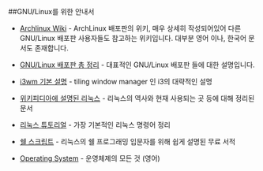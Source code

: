 ##GNU/Linux를 위한 안내서
* [Archlinux Wiki](https://wiki.archlinux.org) - ArchLinux 배포판의 위키, 매우 상세히 작성되어있어 다른 GNU/Linux 배포판 사용자들도 참고하는 위키입니다. 대부분 영어 이나, 한국어 문서도 존재합니다.
* [GNU/Linux 배포판 총 정리](https://whjeon.com/linux-distros) - 대표적인 GNU/Linux 배포판 들에 대한 설명입니다.
* [i3wm 기본 설명](https://devflow.github.io/posts/6) - tiling window manager 인 i3의  대략적인 설명
* [위키피디아에 설명된 리눅스](https://ko.wikipedia.org/wiki/리눅스) - 리눅스의 역사와 현재 사용되는 곳 등에 대해 정리된 문서
* [리눅스 튜토리얼](https://zetawiki.com/wiki/리눅스_튜토리얼) - 가장 기본적인 리눅스 명령어 정리
* [쉘 스크립트](https://mug896.github.io/bash-shell/) - 리눅스의 쉘 프로그래밍 입문자를 위해 쉽게 설명된 무료 서적

* [Operating System](https://pages.cs.wisc.edu/~remzi/OSTEP/?fbclid=IwAR28-opnr1CwZdZqdJ8m1Pj_YZl2wz6EhPPjLc1bBnHDsHXOja-N1Fi9NdA) - 운영체제의 모든 것 (영어)
